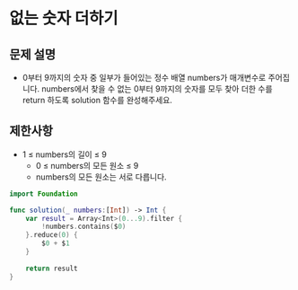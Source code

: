 # 없는 숫자 더하기
## 문제 설명
- 0부터 9까지의 숫자 중 일부가 들어있는 정수 배열 numbers가 매개변수로 주어집니다. numbers에서 찾을 수 없는 0부터 9까지의 숫자를 모두 찾아 더한 수를 return 하도록 solution 함수를 완성해주세요.

## 제한사항
- 1 ≤ numbers의 길이 ≤ 9
    - 0 ≤ numbers의 모든 원소 ≤ 9
    - numbers의 모든 원소는 서로 다릅니다.

```swift
import Foundation

func solution(_ numbers:[Int]) -> Int {
    var result = Array<Int>(0...9).filter {
        !numbers.contains($0)
    }.reduce(0) { 
        $0 + $1 
    }
    
    return result
}
```
